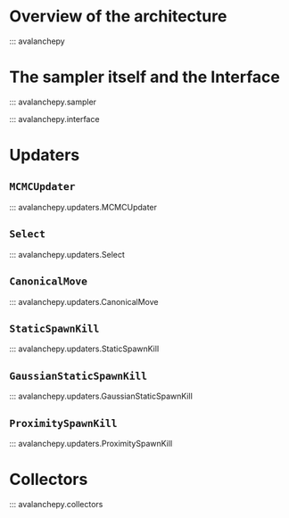 # Overview of the architecture

::: avalanchepy

# The sampler itself and the Interface

::: avalanchepy.sampler

::: avalanchepy.interface

# Updaters

## `MCMCUpdater`

::: avalanchepy.updaters.MCMCUpdater

## `Select`

::: avalanchepy.updaters.Select

## `CanonicalMove`

::: avalanchepy.updaters.CanonicalMove

## `StaticSpawnKill`

::: avalanchepy.updaters.StaticSpawnKill

## `GaussianStaticSpawnKill`

::: avalanchepy.updaters.GaussianStaticSpawnKill

## `ProximitySpawnKill`

::: avalanchepy.updaters.ProximitySpawnKill

# Collectors

::: avalanchepy.collectors

